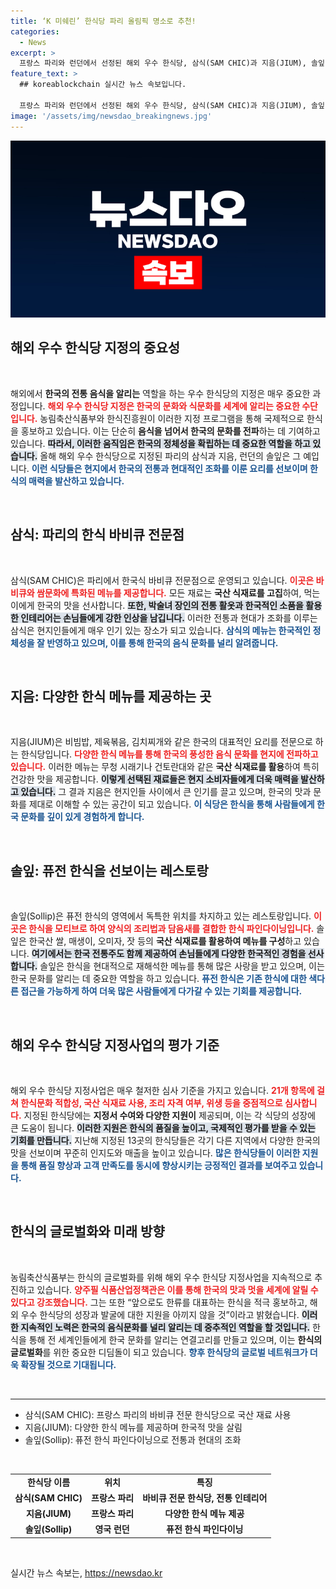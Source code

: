 ```yaml
---
title: ‘K 미쉐린’ 한식당 파리 올림픽 명소로 추천!
categories:
  - News
excerpt: >
  프랑스 파리와 런던에서 선정된 해외 우수 한식당, 삼식(SAM CHIC)과 지음(JIUM), 솔잎(Sollip)! 품격 높은 한식의 맛과 멋을 경험해보세요. 파리 올림픽을 앞두고 세계무대로 나아가는 한식의 매력을 놓치지 마세요!
feature_text: >
  ## koreablockchain 실시간 뉴스 속보입니다.

  프랑스 파리와 런던에서 선정된 해외 우수 한식당, 삼식(SAM CHIC)과 지음(JIUM), 솔잎(Sollip)! 품격 높은 한식의 맛과 멋을 경험해보세요. 파리 올림픽을 앞두고 세계무대로 나아가는 한식의 매력을 놓치지 마세요!
image: '/assets/img/newsdao_breakingnews.jpg'
---
```


<p><img src="/assets/img/newsdao_breakingnews.jpg" alt="koreablockchain 속보" /></p>

<h2 data-ke-size="size26">해외 우수 한식당 지정의 중요성</h2>

<p data-ke-size="size16">&nbsp;</p>

<p>해외에서 <strong>한국의 전통 음식을 알리는</strong> 역할을 하는 우수 한식당의 지정은 매우 중요한 과정입니다. <b><span style="color: #ee2323;">해외 우수 한식당 지정은 한국의 문화와 식문화를 세계에 알리는 중요한 수단입니다.</span></b> 농림축산식품부와 한식진흥원이 이러한 지정 프로그램을 통해 국제적으로 한식을 홍보하고 있습니다. 이는 단순히 <strong>음식을 넘어서 한국의 문화를 전파</strong>하는 데 기여하고 있습니다. <b><span style="background-color: #21538527;">따라서, 이러한 움직임은 한국의 정체성을 확립하는 데 중요한 역할을 하고 있습니다.</span></b> 올해 해외 우수 한식당으로 지정된 파리의 삼식과 지음, 런던의 솔잎은 그 예입니다. <b><span style="color: #1a5490;">이런 식당들은 현지에서 한국의 전통과 현대적인 조화를 이룬 요리를 선보이며 한식의 매력을 발산하고 있습니다.</span></b></p>

<p data-ke-size="size16">&nbsp;</p>

<h2 data-ke-size="size26">삼식: 파리의 한식 바비큐 전문점</h2>

<p data-ke-size="size16">&nbsp;</p>

<p>삼식(SAM CHIC)은 파리에서 한국식 바비큐 전문점으로 운영되고 있습니다. <b><span style="color: #ee2323;">이곳은 바비큐와 쌈문화에 특화된 메뉴를 제공합니다.</span></b> 모든 재료는 <strong>국산 식재료를 고집</strong>하여, 먹는 이에게 한국의 맛을 선사합니다. <b><span style="background-color: #21538527;">또한, 박술녀 장인의 전통 활옷과 한국적인 소품을 활용한 인테리어는 손님들에게 강한 인상을 남깁니다.</span></b> 이러한 전통과 현대가 조화를 이루는 삼식은 현지인들에게 매우 인기 있는 장소가 되고 있습니다. <b><span style="color: #1a5490;">삼식의 메뉴는 한국적인 정체성을 잘 반영하고 있으며, 이를 통해 한국의 음식 문화를 널리 알려줍니다.</span></b></p>

<p data-ke-size="size16">&nbsp;</p>

<h2 data-ke-size="size26">지음: 다양한 한식 메뉴를 제공하는 곳</h2>

<p data-ke-size="size16">&nbsp;</p>

<p>지음(JIUM)은 비빔밥, 제육볶음, 김치찌개와 같은 한국의 대표적인 요리를 전문으로 하는 한식당입니다. <b><span style="color: #ee2323;">다양한 한식 메뉴를 통해 한국의 풍성한 음식 문화를 현지에 전파하고 있습니다.</span></b> 이러한 메뉴는 무청 시래기나 건토란대와 같은 <strong>국산 식재료를 활용</strong>하여 특히 건강한 맛을 제공합니다. <b><span style="background-color: #21538527;">이렇게 선택된 재료들은 현지 소비자들에게 더욱 매력을 발산하고 있습니다.</span></b> 그 결과 지음은 현지인들 사이에서 큰 인기를 끌고 있으며, 한국의 맛과 문화를 제대로 이해할 수 있는 공간이 되고 있습니다. <b><span style="color: #1a5490;">이 식당은 한식을 통해 사람들에게 한국 문화를 깊이 있게 경험하게 합니다.</span></b></p>

<p data-ke-size="size16">&nbsp;</p>

<h2 data-ke-size="size26">솔잎: 퓨전 한식을 선보이는 레스토랑</h2>

<p data-ke-size="size16">&nbsp;</p>

<p>솔잎(Sollip)은 퓨전 한식의 영역에서 독특한 위치를 차지하고 있는 레스토랑입니다. <b><span style="color: #ee2323;">이곳은 한식을 모티브로 하여 양식의 조리법과 담음새를 결합한 한식 파인다이닝입니다.</span></b> 솔잎은 한국산 쌀, 매생이, 오미자, 잣 등의 <strong>국산 식재료를 활용하여 메뉴를 구성</strong>하고 있습니다. <b><span style="background-color: #21538527;">여기에서는 한국 전통주도 함께 제공하여 손님들에게 다양한 한국적인 경험을 선사합니다.</span></b> 솔잎은 한식을 현대적으로 재해석한 메뉴를 통해 많은 사랑을 받고 있으며, 이는 한국 문화를 알리는 데 중요한 역할을 하고 있습니다. <b><span style="color: #1a5490;">퓨전 한식은 기존 한식에 대한 색다른 접근을 가능하게 하여 더욱 많은 사람들에게 다가갈 수 있는 기회를 제공합니다.</span></b></p>

<p data-ke-size="size16">&nbsp;</p>

<h2 data-ke-size="size26">해외 우수 한식당 지정사업의 평가 기준</h2>

<p data-ke-size="size16">&nbsp;</p>

<p>해외 우수 한식당 지정사업은 매우 철저한 심사 기준을 가지고 있습니다. <b><span style="color: #ee2323;">21개 항목에 걸쳐 한식문화 적합성, 국산 식재료 사용, 조리 자격 여부, 위생 등을 중점적으로 심사합니다.</span></b> 지정된 한식당에는 <strong>지정서 수여와 다양한 지원이</strong> 제공되며, 이는 각 식당의 성장에 큰 도움이 됩니다. <b><span style="background-color: #21538527;">이러한 지원은 한식의 품질을 높이고, 국제적인 평가를 받을 수 있는 기회를 만듭니다.</span></b> 지난해 지정된 13곳의 한식당들은 각기 다른 지역에서 다양한 한국의 맛을 선보이며 꾸준히 인지도와 매출을 높이고 있습니다. <b><span style="color: #1a5490;">많은 한식당들이 이러한 지원을 통해 품질 향상과 고객 만족도를 동시에 향상시키는 긍정적인 결과를 보여주고 있습니다.</span></b></p>

<p data-ke-size="size16">&nbsp;</p>

<h2 data-ke-size="size26">한식의 글로벌화와 미래 방향</h2>

<p data-ke-size="size16">&nbsp;</p>

<p>농림축산식품부는 한식의 글로벌화를 위해 해외 우수 한식당 지정사업을 지속적으로 추진하고 있습니다. <b><span style="color: #ee2323;">양주필 식품산업정책관은 이를 통해 한국의 맛과 멋을 세계에 알릴 수 있다고 강조했습니다.</span></b> 그는 또한 “앞으로도 한류를 대표하는 한식을 적극 홍보하고, 해외 우수 한식당의 성장과 발굴에 대한 지원을 아끼지 않을 것”이라고 밝혔습니다. <b><span style="background-color: #21538527;">이러한 지속적인 노력은 한국의 음식문화를 널리 알리는 데 중추적인 역할을 할 것입니다.</span></b> 한식을 통해 전 세계인들에게 한국 문화를 알리는 연결고리를 만들고 있으며, 이는 <strong>한식의 글로벌화</strong>를 위한 중요한 디딤돌이 되고 있습니다. <b><span style="color: #1a5490;">향후 한식당의 글로벌 네트워크가 더욱 확장될 것으로 기대됩니다.</span></b></p>

<p data-ke-size="size16">&nbsp;</p>

<hr>

<ul>
  <li>삼식(SAM CHIC): 프랑스 파리의 바비큐 전문 한식당으로 국산 재료 사용</li>
  <li>지음(JIUM): 다양한 한식 메뉴를 제공하며 한국적 맛을 살림</li>
  <li>솔잎(Sollip): 퓨전 한식 파인다이닝으로 전통과 현대의 조화</li>
</ul>

<p data-ke-size="size16">&nbsp;</p>

<table style="width: 100%;">
  <tbody>
    <tr>
      <td style="text-align: center; height: 17px;"><b>한식당 이름</b></td>
      <td style="text-align: center; height: 17px;"><b>위치</b></td>
      <td style="text-align: center; height: 17px;"><b>특징</b></td>
    </tr>
    <tr>
      <td style="text-align: center; height: 17px;"><b>삼식(SAM CHIC)</b></td>
      <td style="text-align: center; height: 17px;"><b>프랑스 파리</b></td>
      <td style="text-align: center; height: 17px;"><b>바비큐 전문 한식당, 전통 인테리어</b></td>
    </tr>
    <tr>
      <td style="text-align: center; height: 17px;"><b>지음(JIUM)</b></td>
      <td style="text-align: center; height: 17px;"><b>프랑스 파리</b></td>
      <td style="text-align: center; height: 17px;"><b>다양한 한식 메뉴 제공</b></td>
    </tr>
    <tr>
      <td style="text-align: center; height: 17px;"><b>솔잎(Sollip)</b></td>
      <td style="text-align: center; height: 17px;"><b>영국 런던</b></td>
      <td style="text-align: center; height: 17px;"><b>퓨전 한식 파인다이닝</b></td>
    </tr>
  </tbody>
</table>

<p data-ke-size="size16">&nbsp;</p>
실시간 뉴스 속보는, <a href="https://newsdao.kr" rel="dofollow">https://newsdao.kr</a>


